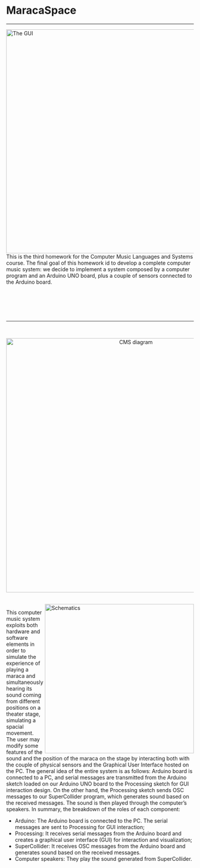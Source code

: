 # MaracaSpace

<hr>

<img align="left" src="https://github.com/andre3pazo/HW3-CMLS/assets/89461273/15447dbe-e8c2-4650-9227-208e279d383d" alt="The GUI" width="600" height="whatever">

This is the third homework for the Computer Music Languages and Systems
course. The final goal of this homework id to develop a complete computer music system: we
decide to implement a system composed by a computer program and an Arduino UNO board,
plus a couple of sensors connected to the Arduino board.

<br />
<br />
<br />
<br />

<hr>

<br />

<p align="center">
  <img src="https://github.com/andre3pazo/HW3-CMLS/assets/89461273/dbf14873-58d7-4990-8f01-777fd3566330" alt="CMS diagram" width = 681 height="whatever">
</p>
<br />
<img align="right" src="https://github.com/andre3pazo/HW3-CMLS/assets/89461273/86f871e1-edb6-458a-88bf-b1c4b8c0adee" alt="Schematics" width="400" height="whatever">

This computer music system exploits both hardware and software elements in order to simulate the
experience of playing a maraca and simultaneously hearing its sound coming from different positions
on a theater stage, simulating a spacial movement.
The user may modify some features of the sound and the position of the maraca on the stage by
interacting both with the couple of physical sensors and the Graphical User Interface hosted on the
PC.
The general idea of the entire system is as follows: Arduino board is connected to a PC, and
serial messages are transmitted from the Arduino sketch loaded on our Arduino UNO board to the
Processing sketch for GUI interaction design. On the other hand, the Processing sketch sends OSC
messages to our SuperCollider program, which generates sound based on the received messages. The
sound is then played through the computer’s speakers.
In summary, the breakdown of the roles of each component:
* Arduino: The Arduino board is connected to the PC. The serial messages are sent to Processing
for GUI interaction;
* Processing: It receives serial messages from the Arduino board and creates a graphical user
interface (GUI) for interaction and visualization;
* SuperCollider: It receives OSC messages from the Arduino board and generates sound based on
the received messages.
* Computer speakers: They play the sound generated from SuperCollider.


